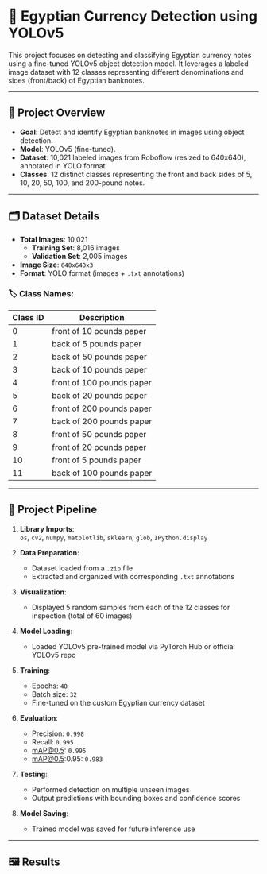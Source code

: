 # 🏦 Egyptian Currency Detection using YOLOv5

This project focuses on detecting and classifying Egyptian currency notes using a fine-tuned YOLOv5 object detection model. It leverages a labeled image dataset with 12 classes representing different denominations and sides (front/back) of Egyptian banknotes.

---

## 📌 Project Overview

- **Goal**: Detect and identify Egyptian banknotes in images using object detection.
- **Model**: YOLOv5 (fine-tuned).
- **Dataset**: 10,021 labeled images from Roboflow (resized to 640x640), annotated in YOLO format.
- **Classes**: 12 distinct classes representing the front and back sides of 5, 10, 20, 50, 100, and 200-pound notes.

---

## 🗂️ Dataset Details

- **Total Images**: 10,021  
  - **Training Set**: 8,016 images  
  - **Validation Set**: 2,005 images  
- **Image Size**: `640x640x3`
- **Format**: YOLO format (images + `.txt` annotations)

### 🏷️ Class Names:
| Class ID | Description               |
|----------|---------------------------|
| 0        | front of 10 pounds paper  |
| 1        | back of 5 pounds paper    |
| 2        | back of 50 pounds paper   |
| 3        | back of 10 pounds paper   |
| 4        | front of 100 pounds paper |
| 5        | back of 20 pounds paper   |
| 6        | front of 200 pounds paper |
| 7        | back of 200 pounds paper  |
| 8        | front of 50 pounds paper  |
| 9        | front of 20 pounds paper  |
| 10       | front of 5 pounds paper   |
| 11       | back of 100 pounds paper  |

---

## 🔧 Project Pipeline

1. **Library Imports**:  
   `os`, `cv2`, `numpy`, `matplotlib`, `sklearn`, `glob`, `IPython.display`

2. **Data Preparation**:
   - Dataset loaded from a `.zip` file
   - Extracted and organized with corresponding `.txt` annotations

3. **Visualization**:
   - Displayed 5 random samples from each of the 12 classes for inspection (total of 60 images)

4. **Model Loading**:
   - Loaded YOLOv5 pre-trained model via PyTorch Hub or official YOLOv5 repo

5. **Training**:
   - Epochs: `40`
   - Batch size: `32`
   - Fine-tuned on the custom Egyptian currency dataset

6. **Evaluation**:
   - Precision: `0.998`
   - Recall: `0.995`
   - mAP@0.5: `0.995`
   - mAP@0.5:0.95: `0.983`

7. **Testing**:
   - Performed detection on multiple unseen images
   - Output predictions with bounding boxes and confidence scores

8. **Model Saving**:
   - Trained model was saved for future inference use

---

## 🖼️ Results

